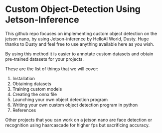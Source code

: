 # Custom Object-Detection Using Jetson-Inference
This github repo focuses on implementing custom object detection on the jetson nano, by using Jetson-inference by HelloAI World, Dusty.
Huge thanks to Dusty and feel free to use anything available here as you wish.

By using this method it is easier to annotate custom datasets and obtain pre-trained datasets for your projects.

These are the list of things that we will cover:
1) Installation
2) Obtaining datasets
3) Training custom models
4) Creating the onnx file
5) Launching your own object detection program
6) Writing your own custom object detection program in python
7) References















Other projects that you can work on a jetson nano are face detection or recognition using haarcascade for higher fps but sacrificing accuracy.
